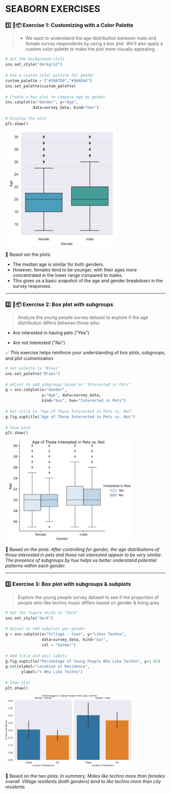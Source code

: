 # SEABORN EXERCISES

### 1️⃣ 🎨📦 Exercise 1: Customizing with a Color Palette
> - We want to understand the age distribution between male and female survey respondents by using a box plot. We'll also apply a custom color palette to make the plot more visually appealing.

```python
# Set the background style
sns.set_style("darkgrid")

# Use a custom color palette for gender
custom_palette = ["#39A7D0","#36ADA4"]
sns.set_palette(custom_palette)

# Create a box plot to compare age by gender
sns.catplot(x="Gender", y="Age", 
            data=survey_data, kind="box")

# Display the plot
plt.show()
```
<left>
  <img src="customized1.JPG" width="350">
</left>

🔑 Based om the plots:
- The median age is similar for both genders.
- However, females tend to be younger, with their ages more concentrated in the lower range compared to males.
- This gives us a basic snapshot of the age and gender breakdown in the survey responses.


---

### 2️⃣ 🎨📦 Exercise 2: Box plot with subgroups

> Analyze the young people survey dataset to explore if the age distribution differs between those who:

- Are interested in having pets ("Yes")

- Are not interested ("No")

✅ This exercise helps reinforce your understanding of box plots, subgroups, and plot customization.

```python
# Set palette to "Blues"
sns.set_palette("Blues")

# Adjust to add subgroups based on "Interested in Pets"
g = sns.catplot(x="Gender",
                y="Age", data=survey_data, 
                kind="box", hue="Interested in Pets")

# Set title to "Age of Those Interested in Pets vs. Not"
g.fig.suptitle("Age of Those Interested in Pets vs. Not")

# Show plot
plt.show()
```
<left>
  <img src="exercise2.JPG" width="400">
</left>

🔑 Based on the plots:
*After controlling for gender, the age distributions of those interested in pets and those not interested appear to be very similar. The presence of subgroups by hue helps us better understand potential patterns within each gender.*

---

### 3️⃣ Exercise 3: Box plot with subgroups & subplots

> Explore the young people survey dataset to see if the proportion of people who like techno music differs based on gender & living area

```python
# Set the figure style to "dark"
sns.set_style("dark")

# Adjust to add subplots per gender
g = sns.catplot(x="Village - town", y="Likes Techno", 
                data=survey_data, kind="bar",
                col = "Gender")

# Add title and axis labels
g.fig.suptitle("Percentage of Young People Who Like Techno", y=1.02)
g.set(xlabel="Location of Residence", 
       ylabel="% Who Like Techno")

# Show plot
plt.show()
```
<left>
  <img src="title_subtitle.JPG" width="400">
</left>

🔑 Based on the two plots:
*In summary, Males like techno more than females overall. Village residents (both genders) tend to like techno more than city residents.*



